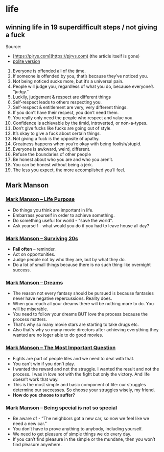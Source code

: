 # life

## winning life in 19 superdifficult steps / not giving a fuck

Source:

- [https://pjrvs.com](https://pjrvs.com) (the article itself is gone)
- [polite version](https://www.inc.com/paul-jarvis/mastering-your-own-life-in-19-difficult-steps.html)

1. Everyone is offended all of the time.
2. If someone is offended by you, that’s because they’ve noticed you.
3. Not being noticed sucks more, but it’s a universal pain.
4. People will judge you, regardless of what you do, because everyone’s “judgy.”
5. Luckily, judgement & respect are different things
6. Self-respect leads to others respecting you.
7. Self-respect & entitlement are very, very different things.
8. If you don’t have their respect, you don’t need them.
9.  You really only need the people who respect and value you.
10. Confidence is achievable by the timid, introverted, or non-a-types.
11. Don’t give fucks like fucks are going out of style.
12. It’s okay to give a fuck about certain things.
13. Not giving a fuck is the opposite of apathy.
14. Greatness happens when you’re okay with being foolish/stupid.
15. Everyone is awkward, weird, different.
16. Refuse the boundaries of other people
17. Be honest about who you are and who you aren’t.
18. You can be honest without being a jerk.
19. The less you expect, the more accomplished you’ll feel.

## Mark Manson

### [Mark Manson – Life Purpose](http://markmanson.net/life-purpose)

- Do things you think are important in life.
- Embarrass yourself in order to achieve something.
- Do something useful for world - "save the world".
- Ask yourself - what would you do if you had to leave house all day?

### [Mark Manson – Surviving 20s](http://markmanson.net/surviving-my-20s)

- **Fail often** – reminder.
- Act on opportunities.
- Judge people not by who they are, but by what they do.
- Do a lot of small things because there is no such thing like overnight success.

### [Mark Manson – Dreams](http://markmanson.net/dreams)

- The reason not every fantasy should be pursued is because fantasies never have negative repercussions. Reality does.
- When you reach all your dreams there will be nothing more to do. You will be miserable.
- You need to follow your dreams BUT love the process because the process matters.
- That's why so many movie stars are starting to take drugs etc.
- Also that's why so many movie directors after achieving everything they wanted are no loger able to do good movies.

### [Mark Manson – The Most Important Question](http://markmanson.net/question)

- Fights are part of people lifes and we need to deal with that.
- You can't win if you don't play.
- I wanted the reward and not the struggle. I wanted the result and not the process. I was in love not with the fight but only the victory. And life doesn’t work that way.
- This is the most simple and basic component of life: our struggles determine our successes. So choose your struggles wisely, my friend.
- **How do you choose to suffer?**

### [Mark Manson – Being special is not so special](http://markmanson.net/being-special)

- Be aware of - “The neighbors got a new car, so now we feel like we need a new car.”
- You don’t have to prove anything to anybody, including yourself.
- We need to get pleasure of simple things we do every day.
- If you can’t find pleasure in the simple or the mundane, then you won’t find pleasure anywhere.
